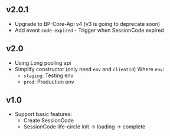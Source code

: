 ## v2.0.1

* Upgrade to BP-Core-Api v4 (v3 is going to deprecate soon)
* Add event `code-expired` - Trigger when SessionCode expired

## v2.0

* Using Long pooling api
* Simplify constructor (only need `env` and `clientId`)
  Where `env`:
  * `staging`: Testing env
  * `prod`: Production env

## v1.0

* Support basic features:
  * Create SessionCode
  * SessionCode life-circle init -> loading -> complete

